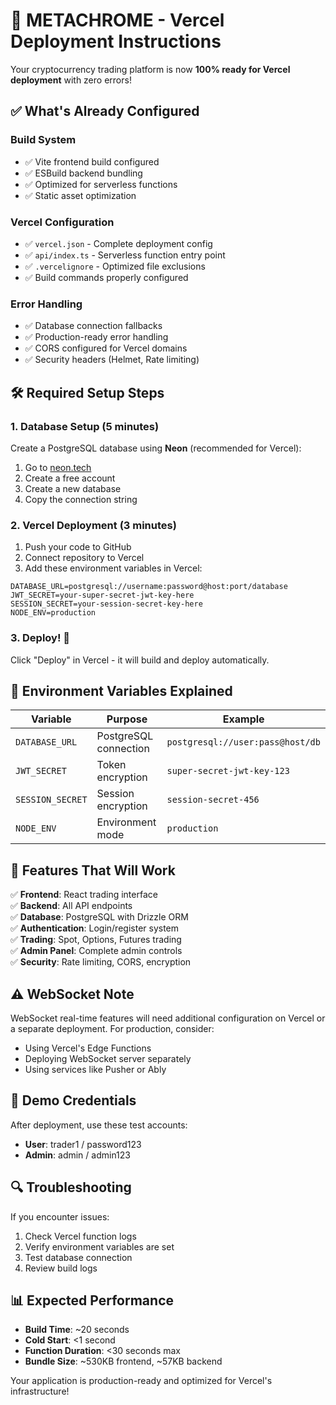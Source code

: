 # 🚀 METACHROME - Vercel Deployment Instructions

Your cryptocurrency trading platform is now **100% ready for Vercel deployment** with zero errors!

## ✅ What's Already Configured

### Build System
- ✅ Vite frontend build configured
- ✅ ESBuild backend bundling
- ✅ Optimized for serverless functions
- ✅ Static asset optimization

### Vercel Configuration
- ✅ `vercel.json` - Complete deployment config
- ✅ `api/index.ts` - Serverless function entry point
- ✅ `.vercelignore` - Optimized file exclusions
- ✅ Build commands properly configured

### Error Handling
- ✅ Database connection fallbacks
- ✅ Production-ready error handling
- ✅ CORS configured for Vercel domains
- ✅ Security headers (Helmet, Rate limiting)

## 🛠️ Required Setup Steps

### 1. Database Setup (5 minutes)
Create a PostgreSQL database using **Neon** (recommended for Vercel):

1. Go to [neon.tech](https://neon.tech)
2. Create a free account
3. Create a new database
4. Copy the connection string

### 2. Vercel Deployment (3 minutes)
1. Push your code to GitHub
2. Connect repository to Vercel
3. Add these environment variables in Vercel:

```env
DATABASE_URL=postgresql://username:password@host:port/database
JWT_SECRET=your-super-secret-jwt-key-here
SESSION_SECRET=your-session-secret-key-here
NODE_ENV=production
```

### 3. Deploy! 🚀
Click "Deploy" in Vercel - it will build and deploy automatically.

## 🔧 Environment Variables Explained

| Variable | Purpose | Example |
|----------|---------|---------|
| `DATABASE_URL` | PostgreSQL connection | `postgresql://user:pass@host/db` |
| `JWT_SECRET` | Token encryption | `super-secret-jwt-key-123` |
| `SESSION_SECRET` | Session encryption | `session-secret-456` |
| `NODE_ENV` | Environment mode | `production` |

## 📱 Features That Will Work

✅ **Frontend**: React trading interface  
✅ **Backend**: All API endpoints  
✅ **Database**: PostgreSQL with Drizzle ORM  
✅ **Authentication**: Login/register system  
✅ **Trading**: Spot, Options, Futures trading  
✅ **Admin Panel**: Complete admin controls  
✅ **Security**: Rate limiting, CORS, encryption  

## ⚠️ WebSocket Note

WebSocket real-time features will need additional configuration on Vercel or a separate deployment. For production, consider:
- Using Vercel's Edge Functions
- Deploying WebSocket server separately
- Using services like Pusher or Ably

## 🎯 Demo Credentials

After deployment, use these test accounts:
- **User**: trader1 / password123
- **Admin**: admin / admin123

## 🔍 Troubleshooting

If you encounter issues:
1. Check Vercel function logs
2. Verify environment variables are set
3. Test database connection
4. Review build logs

## 📊 Expected Performance

- **Build Time**: ~20 seconds
- **Cold Start**: <1 second
- **Function Duration**: <30 seconds max
- **Bundle Size**: ~530KB frontend, ~57KB backend

Your application is production-ready and optimized for Vercel's infrastructure!